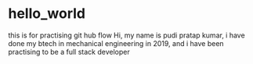 # hello_world
this is for practising git hub flow
Hi, my name is pudi pratap kumar, i have done my btech in mechanical engineering in 2019, and i have been practising to be a full stack developer
